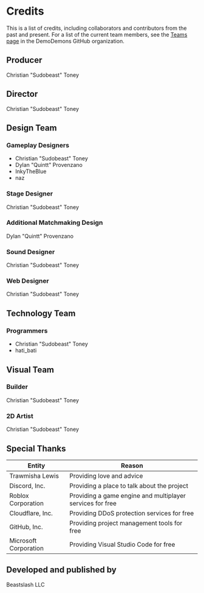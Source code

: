 # Credits
This is a list of credits, including collaborators and contributors from the past and present. For a list of the current team members, see the [Teams page](https://github.com/orgs/DemoDemons/teams) in the DemoDemons GitHub organization.

## Producer
Christian "Sudobeast" Toney

## Director
Christian "Sudobeast" Toney

## Design Team
### Gameplay Designers
* Christian "Sudobeast" Toney
* Dylan "Quintt" Provenzano
* InkyTheBlue
* naz

### Stage Designer
Christian "Sudobeast" Toney

### Additional Matchmaking Design
Dylan "Quintt" Provenzano

### Sound Designer
Christian "Sudobeast" Toney

### Web Designer
Christian "Sudobeast" Toney

## Technology Team
### Programmers
* Christian "Sudobeast" Toney
* hati_bati

## Visual Team
### Builder
Christian "Sudobeast" Toney

### 2D Artist
Christian "Sudobeast" Toney

## Special Thanks
<table>
  <thead>
    <tr>
      <th>Entity</th>
      <th>Reason</th>
    </tr>
  </thead>
  <tbody>
    <tr>
      <td>Trawmisha Lewis</td>
      <td>Providing love and advice</td>
    </tr>
    <tr>
      <td>Discord, Inc.</td>
      <td>Providing a place to talk about the project</td>
    </tr>
    <tr>
      <td>Roblox Corporation</td>
      <td>Providing a game engine and multiplayer services for free</td>
    </tr>
    <tr>
      <td>Cloudflare, Inc.</td>
      <td>Providing DDoS protection services for free</td>
    </tr>
    <tr>
      <td>GitHub, Inc.</td>
      <td>Providing project management tools for free</td>
    </tr>
    <tr>
      <td>Microsoft Corporation</td>
      <td>Providing Visual Studio Code for free</td>
    </tr>
  </tbody>
</table>

## Developed and published by
Beastslash LLC
